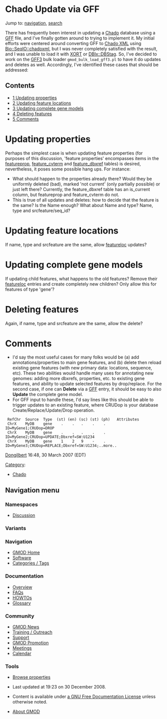 



<span id="top"></span>




# <span dir="auto">Chado Update via GFF</span>






Jump to: [navigation](#mw-navigation), [search](#p-search)


There has frequently been interest in updating a
<a href="Chado" class="mw-redirect" title="Chado">Chado</a> database
using a [GFF](GFF "GFF") file, and I've finally gotten around to trying
to implement it. My initial efforts were centered around converting GFF
to [Chado XML](Chado_XML "Chado XML") using
<a href="http://bioperl.org/wiki/Module:Bio::SeqIO::chadoxml"
class="external text" rel="nofollow">Bio::SeqIO::chadoxml</a>, but I was
never completely satisfied with the result, and I was unable to load it
with [XORT](XORT.1 "XORT") or
<a href="http://search.cpan.org/perldoc?DBIx::DBStag"
class="external text" rel="nofollow">DBIx::DBStag</a>. So, I've decided
to work on the [GFF3](GFF3 "GFF3") bulk loader `gmod_bulk_load_gff3.pl`
to have it do updates and deletes as well. Accordingly, I've identified
these cases that should be addressed:


## Contents



- [<span class="tocnumber">1</span> <span class="toctext">Updating
  properties</span>](#Updating_properties)
- [<span class="tocnumber">2</span> <span class="toctext">Updating
  feature locations</span>](#Updating_feature_locations)
- [<span class="tocnumber">3</span> <span class="toctext">Updating
  complete gene models</span>](#Updating_complete_gene_models)
- [<span class="tocnumber">4</span> <span class="toctext">Deleting
  features</span>](#Deleting_features)
- [<span class="tocnumber">5</span>
  <span class="toctext">Comments</span>](#Comments)



# <span id="Updating_properties" class="mw-headline">Updating properties</span>

Perhaps the simplest case is when updating feature properties (for
purposes of this discussion, 'feature properties' encompasses items in
the
[featureprop](Chado_Sequence_Module#Table:_featureprop "Chado Sequence Module"),
[feature_cvterm](Chado_Sequence_Module#Table:_feature_cvterm "Chado Sequence Module")
and
[feature_dbxref](Chado_Sequence_Module#Table:_feature_dbxref "Chado Sequence Module")
tables) is desired, nevertheless, it poses some possible hang ups. For
instance:

- What should happen to the properties already there? Would they be
  uniformly deleted (bad), marked 'not current' (only partially
  possible) or just left there? Currently, the feature_dbxref table has
  an is_current column, but featureprop and feature_cvterm do not.
- This is true of all updates and deletes: how to decide that the
  feature is the same? Is the Name enough? What about Name and type?
  Name, type and srcfeature/seq_id?

# <span id="Updating_feature_locations" class="mw-headline">Updating feature locations</span>

If name, type and srcfeature are the same, allow
[featureloc](Chado_Sequence_Module#Table:_featureloc "Chado Sequence Module")
updates?

# <span id="Updating_complete_gene_models" class="mw-headline">Updating complete gene models</span>

If updating child features, what happens to the old features? Remove
their
[featureloc](Chado_Sequence_Module#Table:_featureloc "Chado Sequence Module")
entries and create completely new children? Only allow this for features
of type 'gene'?

# <span id="Deleting_features" class="mw-headline">Deleting features</span>

Again, if name, type and srcfeature are the same, allow the delete?

# <span id="Comments" class="mw-headline">Comments</span>

- I'd say the most useful cases for many folks would be (a) add
  annotations/properties to main gene features, and (b) delete then
  reload existing gene features (with new primary data: locations,
  sequence, etc). These two abilities would handle many uses for
  annotating new genomes: adding more dbxrefs, properties, etc. to
  existing gene features, and ability to update selected features by
  drop/replace. For the second case, if one can **Delete** via a
  [GFF](GFF "GFF") entry, it should be easy to also **Update** the
  complete gene model.
- For GFF input to handle these, I'd say lines like this should be able
  to trigger updates to an existing feature, where CRUDop is your
  database Create/Replace/Update/Drop operation.

<!-- -->

     RefChr  Source  Type  (st) (en) (sc) (st) (ph)   Attributes
     ChrX    MyDB    gene    .    .   .    .    .      ID=MyGene1;CRUDop=DROP
     ChrX    MyDB    gene    .    .   .    .    .      ID=MyGene2;CRUDop=UPDATE;Dbxref=SW:U1234
     ChrX    MyDB    gene    1    2   9    -    .      ID=MyGene3;CRUDop=REPLACE;Dbxref=SW:U1234;..more..

[Dongilbert](User%3ADongilbert "User%3ADongilbert") 16:48, 30 March 2007
(EDT)




[Category](Special%3ACategories "Special%3ACategories"):

- [Chado](Category%3AChado "Category%3AChado")






## Navigation menu



### Namespaces


- <span id="ca-talk"><a
  href="http://gmod.org/mediawiki/index.php?title=Talk:Chado_Update_via_GFF&amp;action=edit&amp;redlink=1"
  accesskey="t"
  title="Discussion about the content page [t]">Discussion</a></span>


### 

### Variants[](#)








<a href="Main_Page"
style="background-image: url(../images/GMOD-cogs.png);"
title="Visit the main page"></a>


### Navigation



- <span id="n-GMOD-Home">[GMOD Home](Main_Page)</span>
- <span id="n-Software">[Software](GMOD_Components)</span>
- <span id="n-Categories-.2F-Tags">[Categories /
  Tags](Categories)</span>




### Documentation



- <span id="n-Overview">[Overview](Overview)</span>
- <span id="n-FAQs">[FAQs](Category%3AFAQ)</span>
- <span id="n-HOWTOs">[HOWTOs](Category%3AHOWTO)</span>
- <span id="n-Glossary">[Glossary](Glossary)</span>




### Community



- <span id="n-GMOD-News">[GMOD News](GMOD_News)</span>
- <span id="n-Training-.2F-Outreach">[Training /
  Outreach](Training_and_Outreach)</span>
- <span id="n-Support">[Support](Support)</span>
- <span id="n-GMOD-Promotion">[GMOD Promotion](GMOD_Promotion)</span>
- <span id="n-Meetings">[Meetings](Meetings)</span>
- <span id="n-Calendar">[Calendar](Calendar)</span>




### Tools

- <span id="t-smwbrowselink"><a href="Special%3ABrowse/Chado_Update_via_GFF" rel="smw-browse">Browse
  properties</a></span>



- <span id="footer-info-lastmod">Last updated at 19:23 on 30 December
  2008.</span>
<!-- - <span id="footer-info-viewcount">22,192 page views.</span> -->
- <span id="footer-info-copyright">Content is available under
  <a href="http://www.gnu.org/licenses/fdl-1.3.html" class="external"
  rel="nofollow">a GNU Free Documentation License</a> unless otherwise
  noted.</span>

<!-- -->

- <span id="footer-places-about">[About
  GMOD](GMOD%3AAbout "GMOD%3AAbout")</span>

<!-- -->




